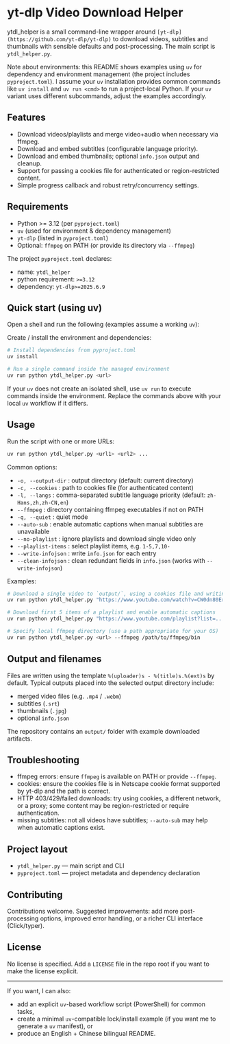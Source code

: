 

# yt-dlp Video Download Helper

ytdl_helper is a small command-line wrapper around `[yt-dlp](https://github.com/yt-dlp/yt-dlp)` to
download videos, subtitles and thumbnails with sensible defaults and
post-processing. The main script is `ytdl_helper.py`.

Note about environments: this README shows examples using `uv` for
dependency and environment management (the project includes
`pyproject.toml`). I assume your `uv` installation provides common
commands like `uv install` and `uv run <cmd>` to run a project-local
Python. If your `uv` variant uses different subcommands, adjust the
examples accordingly.

## Features

- Download videos/playlists and merge video+audio when necessary via ffmpeg.
- Download and embed subtitles (configurable language priority).
- Download and embed thumbnails; optional `info.json` output and cleanup.
- Support for passing a cookies file for authenticated or region-restricted
	content.
- Simple progress callback and robust retry/concurrency settings.

## Requirements

- Python >= 3.12 (per `pyproject.toml`)
- `uv` (used for environment & dependency management)
- `yt-dlp` (listed in `pyproject.toml`)
- Optional: `ffmpeg` on PATH (or provide its directory via `--ffmpeg`)

The project `pyproject.toml` declares:

- name: `ytdl_helper`
- python requirement: `>=3.12`
- dependency: `yt-dlp>=2025.6.9`

## Quick start (using uv)

Open a shell and run the following (examples assume a working `uv`):

Create / install the environment and dependencies:

```sh
# Install dependencies from pyproject.toml
uv install

# Run a single command inside the managed environment
uv run python ytdl_helper.py <url>
```

If your `uv` does not create an isolated shell, use `uv run` to execute
commands inside the environment. Replace the commands above with your
local `uv` workflow if it differs.

## Usage

Run the script with one or more URLs:

```sh
uv run python ytdl_helper.py <url1> <url2> ...
```

Common options:

- `-o, --output-dir` : output directory (default: current directory)
- `-c, --cookies` : path to cookies file (for authenticated content)
- `-l, --langs` : comma-separated subtitle language priority (default:
	`zh-Hans,zh,zh-CN,en`)
- `--ffmpeg` : directory containing ffmpeg executables if not on PATH
- `-q, --quiet` : quiet mode
- `--auto-sub` : enable automatic captions when manual subtitles are
	unavailable
- `--no-playlist` : ignore playlists and download single video only
- `--playlist-items` : select playlist items, e.g. `1-5,7,10-`
- `--write-infojson` : write `info.json` for each entry
- `--clean-infojson` : clean redundant fields in `info.json` (works with
	`--write-infojson`)

Examples:

```sh
# Download a single video to `output/`, using a cookies file and writing info.json
uv run python ytdl_helper.py "https://www.youtube.com/watch?v=CW0dn80Er4Y" -o output --cookies www.youtube.com_cookies.txt --write-infojson

# Download first 5 items of a playlist and enable automatic captions
uv run python ytdl_helper.py "https://www.youtube.com/playlist?list=..." --playlist-items 1-5 --auto-sub

# Specify local ffmpeg directory (use a path appropriate for your OS)
uv run python ytdl_helper.py <url> --ffmpeg /path/to/ffmpeg/bin
```

## Output and filenames

Files are written using the template `%(uploader)s - %(title)s.%(ext)s` by
default. Typical outputs placed into the selected output directory include:

- merged video files (e.g. `.mp4` / `.webm`)
- subtitles (`.srt`)
- thumbnails (`.jpg`)
- optional `info.json`

The repository contains an `output/` folder with example downloaded
artifacts.

## Troubleshooting

- ffmpeg errors: ensure `ffmpeg` is available on PATH or provide `--ffmpeg`.
- cookies: ensure the cookies file is in Netscape cookie format supported by
	yt-dlp and the path is correct.
- HTTP 403/429/failed downloads: try using cookies, a different network,
	or a proxy; some content may be region-restricted or require authentication.
- missing subtitles: not all videos have subtitles; `--auto-sub` may help
	when automatic captions exist.

## Project layout

- `ytdl_helper.py` — main script and CLI
- `pyproject.toml` — project metadata and dependency declaration

## Contributing

Contributions welcome. Suggested improvements: add more post-processing
options, improved error handling, or a richer CLI interface (Click/typer).

## License

No license is specified. Add a `LICENSE` file in the repo root if you want
to make the license explicit.

---

If you want, I can also:

- add an explicit `uv`-based workflow script (PowerShell) for common tasks,
- create a minimal `uv`-compatible lock/install example (if you want me to
	generate a `uv` manifest), or
- produce an English + Chinese bilingual README.


